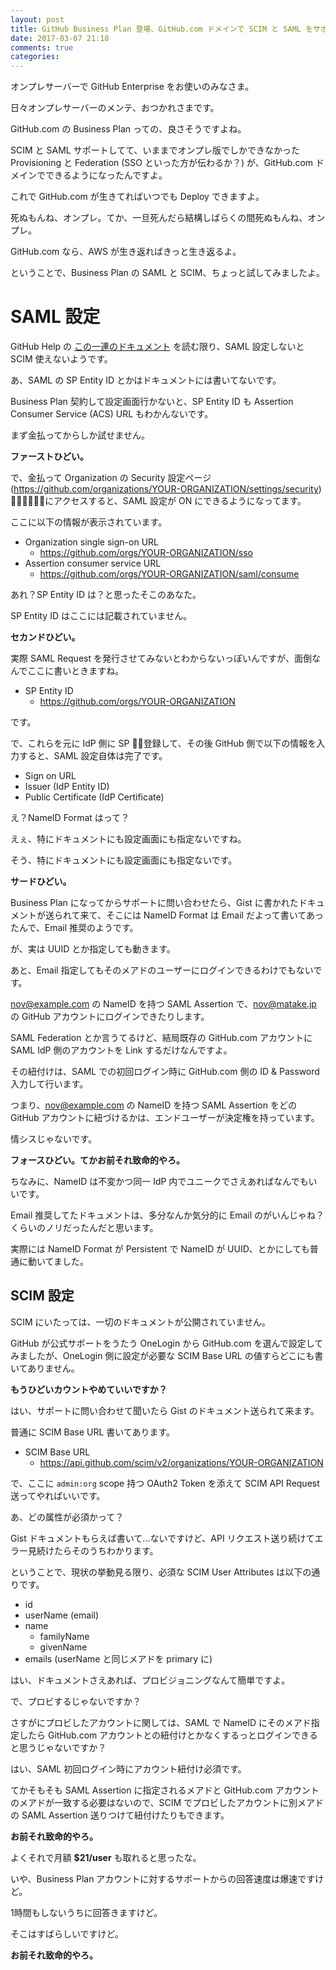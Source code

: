 ```yaml
---
layout: post
title: GitHub Business Plan 登場、GitHub.com ドメインで SCIM と SAML をサポート。
date: 2017-03-07 21:18
comments: true
categories:
---
```


オンプレサーバーで GitHub Enterprise をお使いのみなさま。

日々オンプレサーバーのメンテ、おつかれさまです。

GitHub.com の Business Plan っての、良さそうですよね。

SCIM と SAML サポートしてて、いままでオンプレ版でしかできなかった Provisioning と Federation (SSO といった方が伝わるか？) が、GitHub.com ドメインでできるようになったんですよ。

これで GitHub.com が生きてればいつでも Deploy できますよ。

死ぬもんね、オンプレ。てか、一旦死んだら結構しばらくの間死ぬもんね、オンプレ。

GitHub.com なら、AWS が生き返ればきっと生き返るよ。

ということで、Business Plan の SAML と SCIM、ちょっと試してみましたよ。

# SAML 設定

GitHub Help の [この一連のドキュメント](https://help.github.com/articles/managing-member-identity-and-access-in-your-organization-with-saml-single-sign-on/) を読む限り、SAML 設定しないと SCIM 使えないようです。

あ、SAML の SP Entity ID とかはドキュメントには書いてないです。

Business Plan 契約して設定画面行かないと、SP Entity ID も Assertion Consumer Service (ACS) URL もわかんないです。

まず金払ってからしか試せません。

**ファーストひどい。**

で、金払って Organization の Security 設定ページ (https://github.com/organizations/YOUR-ORGANIZATION/settings/security) にアクセスすると、SAML 設定が ON にできるようになってます。

ここに以下の情報が表示されています。

* Organization single sign-on URL
  * https://github.com/orgs/YOUR-ORGANIZATION/sso
* Assertion consumer service URL
  * https://github.com/orgs/YOUR-ORGANIZATION/saml/consume

あれ？SP Entity ID は？と思ったそこのあなた。

SP Entity ID はここには記載されていません。

**セカンドひどい。**

実際 SAML Request を発行させてみないとわからないっぽいんですが、面倒なんでここに書いときますね。

* SP Entity ID
  * https://github.com/orgs/YOUR-ORGANIZATION

です。

で、これらを元に IdP 側に SP 登録して、その後 GitHub 側で以下の情報を入力すると、SAML 設定自体は完了です。

* Sign on URL
* Issuer (IdP Entity ID)
* Public Certificate (IdP Certificate)

え？NameID Format はって？

えぇ、特にドキュメントにも設定画面にも指定ないですね。

そう、特にドキュメントにも設定画面にも指定ないです。

**サードひどい。**

Business Plan になってからサポートに問い合わせたら、Gist に書かれたドキュメントが送られて来て、そこには NameID Format は Email だよって書いてあったんで、Email 推奨のようです。

が、実は UUID とか指定しても動きます。

あと、Email 指定してもそのメアドのユーザーにログインできるわけでもないです。

nov@example.com の NameID を持つ SAML Assertion で、nov@matake.jp の GitHub アカウントにログインできたりします。

SAML Federation とか言うてるけど、結局既存の GitHub.com アカウントに SAML IdP 側のアカウントを Link するだけなんですよ。

その紐付けは、SAML での初回ログイン時に GitHub.com 側の ID & Password 入力して行います。

つまり、nov@example.com の NameID を持つ SAML Assertion をどの GitHub アカウントに紐づけるかは、エンドユーザーが決定権を持っています。

情シスじゃないです。

**フォースひどい。てかお前それ致命的やろ。**

ちなみに、NameID は不変かつ同一 IdP 内でユニークでさえあればなんでもいいです。

Email 推奨してたドキュメントは、多分なんか気分的に Email のがいんじゃね？くらいのノリだったんだと思います。

実際には NameID Format が Persistent で NameID が UUID、とかにしても普通に動いてました。

## SCIM 設定

SCIM にいたっては、一切のドキュメントが公開されていません。

GitHub が公式サポートをうたう OneLogin から GitHub.com を選んで設定してみましたが、OneLogin 側に設定が必要な SCIM Base URL の値すらどこにも書いてありません。

**もうひどいカウントやめていいですか？**

はい、サポートに問い合わせて聞いたら Gist のドキュメント送られて来ます。

普通に SCIM Base URL 書いてあります。

* SCIM Base URL
  * https://api.github.com/scim/v2/organizations/YOUR-ORGANIZATION

で、ここに `admin:org` scope 持つ OAuth2 Token を添えて SCIM API Request 送ってやればいいです。

あ、どの属性が必須かって？

Gist ドキュメントもらえば書いて...ないですけど、API リクエスト送り続けてエラー見続けたらそのうちわかります。

ということで、現状の挙動見る限り、必須な SCIM User Attributes は以下の通りです。

* id
* userName (email)
* name
  * familyName
  * givenName
* emails (userName と同じメアドを primary に)

はい、ドキュメントさえあれば、プロビジョニングなんて簡単ですよ。

で、プロビするじゃないですか？

さすがにプロビしたアカウントに関しては、SAML で NameID にそのメアド指定したら GitHub.com アカウントとの紐付けとかなくするっとログインできると思うじゃないですか？

はい、SAML 初回ログイン時にアカウント紐付け必須です。

てかそもそも SAML Assertion に指定されるメアドと GitHub.com アカウントのメアドが一致する必要はないので、SCIM でプロビしたアカウントに別メアドの SAML Assertion 送りつけて紐付けたりもできます。

**お前それ致命的やろ。**

よくそれで月額 **$21/user** も取れると思ったな。

いや、Business Plan アカウントに対するサポートからの回答速度は爆速ですけど。

1時間もしないうちに回答きますけど。

そこはすばらしいですけど。

**お前それ致命的やろ。**